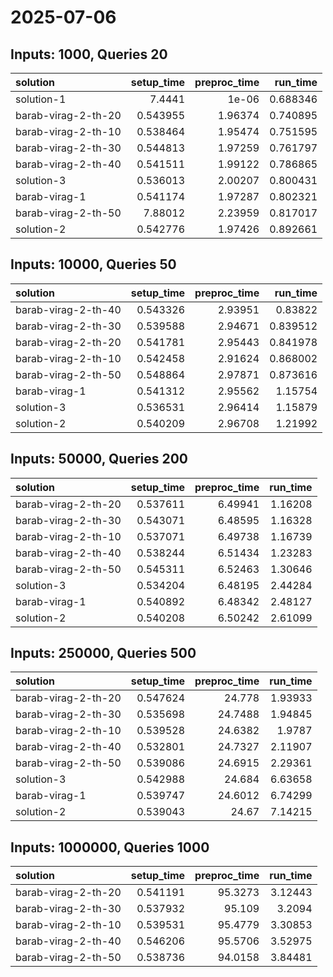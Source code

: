 # 2025-07-06

## Inputs: 1000, Queries 20

| solution            |   setup_time |   preproc_time |   run_time |
|:--------------------|-------------:|---------------:|-----------:|
| solution-1          |     7.4441   |        1e-06   |   0.688346 |
| barab-virag-2-th-20 |     0.543955 |        1.96374 |   0.740895 |
| barab-virag-2-th-10 |     0.538464 |        1.95474 |   0.751595 |
| barab-virag-2-th-30 |     0.544813 |        1.97259 |   0.761797 |
| barab-virag-2-th-40 |     0.541511 |        1.99122 |   0.786865 |
| solution-3          |     0.536013 |        2.00207 |   0.800431 |
| barab-virag-1       |     0.541174 |        1.97287 |   0.802321 |
| barab-virag-2-th-50 |     7.88012  |        2.23959 |   0.817017 |
| solution-2          |     0.542776 |        1.97426 |   0.892661 |

## Inputs: 10000, Queries 50

| solution            |   setup_time |   preproc_time |   run_time |
|:--------------------|-------------:|---------------:|-----------:|
| barab-virag-2-th-40 |     0.543326 |        2.93951 |   0.83822  |
| barab-virag-2-th-30 |     0.539588 |        2.94671 |   0.839512 |
| barab-virag-2-th-20 |     0.541781 |        2.95443 |   0.841978 |
| barab-virag-2-th-10 |     0.542458 |        2.91624 |   0.868002 |
| barab-virag-2-th-50 |     0.548864 |        2.97871 |   0.873616 |
| barab-virag-1       |     0.541312 |        2.95562 |   1.15754  |
| solution-3          |     0.536531 |        2.96414 |   1.15879  |
| solution-2          |     0.540209 |        2.96708 |   1.21992  |

## Inputs: 50000, Queries 200

| solution            |   setup_time |   preproc_time |   run_time |
|:--------------------|-------------:|---------------:|-----------:|
| barab-virag-2-th-20 |     0.537611 |        6.49941 |    1.16208 |
| barab-virag-2-th-30 |     0.543071 |        6.48595 |    1.16328 |
| barab-virag-2-th-10 |     0.537071 |        6.49738 |    1.16739 |
| barab-virag-2-th-40 |     0.538244 |        6.51434 |    1.23283 |
| barab-virag-2-th-50 |     0.545311 |        6.52463 |    1.30646 |
| solution-3          |     0.534204 |        6.48195 |    2.44284 |
| barab-virag-1       |     0.540892 |        6.48342 |    2.48127 |
| solution-2          |     0.540208 |        6.50242 |    2.61099 |

## Inputs: 250000, Queries 500

| solution            |   setup_time |   preproc_time |   run_time |
|:--------------------|-------------:|---------------:|-----------:|
| barab-virag-2-th-20 |     0.547624 |        24.778  |    1.93933 |
| barab-virag-2-th-30 |     0.535698 |        24.7488 |    1.94845 |
| barab-virag-2-th-10 |     0.539528 |        24.6382 |    1.9787  |
| barab-virag-2-th-40 |     0.532801 |        24.7327 |    2.11907 |
| barab-virag-2-th-50 |     0.539086 |        24.6915 |    2.29361 |
| solution-3          |     0.542988 |        24.684  |    6.63658 |
| barab-virag-1       |     0.539747 |        24.6012 |    6.74299 |
| solution-2          |     0.539043 |        24.67   |    7.14215 |

## Inputs: 1000000, Queries 1000

| solution            |   setup_time |   preproc_time |   run_time |
|:--------------------|-------------:|---------------:|-----------:|
| barab-virag-2-th-20 |     0.541191 |        95.3273 |    3.12443 |
| barab-virag-2-th-30 |     0.537932 |        95.109  |    3.2094  |
| barab-virag-2-th-10 |     0.539531 |        95.4779 |    3.30853 |
| barab-virag-2-th-40 |     0.546206 |        95.5706 |    3.52975 |
| barab-virag-2-th-50 |     0.538736 |        94.0158 |    3.84481 |